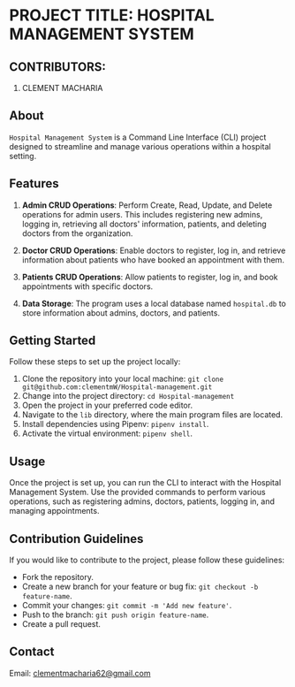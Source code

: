 # PROJECT TITLE: HOSPITAL MANAGEMENT SYSTEM

## CONTRIBUTORS:
1. CLEMENT MACHARIA

## About
`Hospital Management System` is a Command Line Interface (CLI) project designed to streamline and manage various operations within a hospital setting.

## Features
1. **Admin CRUD Operations**: Perform Create, Read, Update, and Delete operations for admin users. This includes registering new admins, logging in, retrieving all doctors' information, patients, and deleting doctors from the organization.

2. **Doctor CRUD Operations**: Enable doctors to register, log in, and retrieve information about patients who have booked an appointment with them.

3. **Patients CRUD Operations**: Allow patients to register, log in, and book appointments with specific doctors.

4. **Data Storage**: The program uses a local database named `hospital.db` to store information about admins, doctors, and patients.

## Getting Started

Follow these steps to set up the project locally:

1. Clone the repository into your local machine: `git clone git@github.com:clementmW/Hospital-management.git`
2. Change into the project directory: `cd Hospital-management`
3. Open the project in your preferred code editor.
4. Navigate to the `lib` directory, where the main program files are located.
5. Install dependencies using Pipenv: `pipenv install`.
6. Activate the virtual environment: `pipenv shell`.

## Usage

Once the project is set up, you can run the CLI to interact with the Hospital Management System. Use the provided commands to perform various operations, such as registering admins, doctors, patients, logging in, and managing appointments.


## Contribution Guidelines
If you would like to contribute to the project, please follow these guidelines:
- Fork the repository.
- Create a new branch for your feature or bug fix: `git checkout -b feature-name`.
- Commit your changes: `git commit -m 'Add new feature'`.
- Push to the branch: `git push origin feature-name`.
- Create a pull request.


## Contact
Email: clementmacharia62@gmail.com

